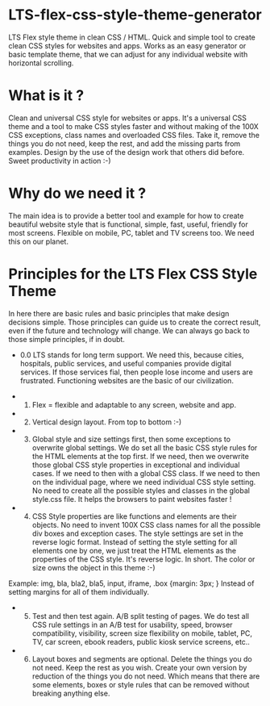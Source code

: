 # LTS-flex-css-style-theme-generator

LTS Flex style theme in clean CSS / HTML. Quick and simple tool to create clean CSS styles for websites and apps. Works as an easy generator or basic template theme, that we can adjust for any individual website with horizontal scrolling.


# What is it ?
Clean and universal CSS style for websites or apps. It's a universal CSS theme and a tool to make CSS styles faster and without making of the 100X CSS exceptions, class names and overloaded CSS files. Take it, remove the things you do not need, keep the rest, and add the missing parts from examples. Design by the use of the design work that others did before. Sweet productivity in action :-)

# Why do we need it ?
The main idea is to provide a better tool and example for how to create beautiful website style that is functional, simple, fast, useful, friendly for most screens. Flexible on mobile, PC, tablet and TV screens too. We need this on our planet.


# Principles for the LTS Flex CSS Style Theme

In here there are basic rules and basic principles that make design decisions simple. Those principles can guide us to create the correct result, even if the future and technology will change. We can always go back to those simple principles, if in doubt.


+ 0.0 LTS stands for long term support.
We need this, because cities, hospitals, public services, and useful companies provide digital services. If those services fial, then people lose income and users are frustrated. Functioning websites are the basic of our civilization.

+ 1. Flex = flexible and adaptable to any screen, website and app.

+ 2. Vertical design layout. From top to bottom :-)

+ 3. Global style and size settings first, then some exceptions to overwrite global settings. We do set all the basic CSS style rules for the HTML elements at the top first. If we need, then we overwrite those global CSS style properties in exceptional and individual cases. If we need to then with a global CSS class. If we need to then on the individual page, where we need individual CSS style setting. No need to create all the possible styles and classes in the global style.css file.  It helps the browsers to paint websites faster !


+ 4. CSS Style properties are like functions and elements are their objects. No need to invent 100X CSS class names for all the possible div boxes and exception cases. The style settings are set in the reverse logic format. Instead of setting the style setting for all elements one by one, we just treat the HTML elements as the properties of the CSS style. It's reverse logic. In short. The color or size owns the object in this theme :-)
 
 Example: img, bla, bla2, bla5, input, iframe, .box {margin: 3px; }
  Instead of setting margins for all of them individually.


+ 5. Test and then test again. A/B split testing of pages. We do test all CSS rule settings in an A/B test for usability, speed, browser compatibility, visibility, screen size flexibility on mobile, tablet, PC, TV, car screen, ebook readers, public kiosk service screens, etc..

+ 6. Layout boxes and segments are optional. Delete the things you do not need. Keep the rest as you wish. Create your own version by reduction of the things you do not need. Which means that there are some elements, boxes or style rules that can be removed without breaking anything else.


